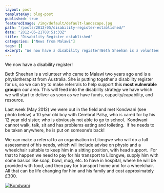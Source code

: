 ```yaml
---
layout: post
templateKey: blog-post
published: true
featuredImage: /img/default/default-landscape.jpg
path: "/posts/2012/05/disability-register-established/"
date: "2012-05-21T08:51:33Z"
title: "Disability Register established"
categories: ["News from Malawi"]
tags: []
excerpt: "We now have a disability register!Beth Sheehan is a volunteer who came to Malawi two years ago and ..."
---
```


We now have a disability register!

Beth Sheehan is a volunteer who came to Malawi two years ago and is a physiotherapist from Australia. She is putting together a disability register for us, so we can try to make referrals to help support this **most vulnerable group**in our area. This will feed into the disability strategy we have which we will start to deliver as soon as we have funds, capacity/capability, and resource.

Last week (May 2012) we were out in the field and met Kondwani (see photo below) a 10 year old boy with Cerebral Palsy, who is cared for by his 12 year old sister; who is obviously not able to go to school.  Kondwani cannot walk, talk, sit and has problems eating and toileting.  If he needs to be taken anywhere, he is put on someone’s back!

We can make a referral to an organisation in Lilongwe who will do a full assessment of his needs, which will include advise on physio and a wheelchair suitable to keep him in a sitting position, with head support.  For that to happen we need to pay for his transport to Lilongwe, supply him with some basics like soap, bowl, mug, etc. to have in hospital, where he will be provided with food, and then pay for transport home and for a wheelchair.  All that can be life changing for him and his family and cost approximately £300.

[![](https://f000.backblazeb2.com/file/avm-wp-uploads/2012/05/Kondwani1.jpg "Kondwani")](https://www.landirani.org/news/2012/05/21/disability-register-established/kondwani-2/)
